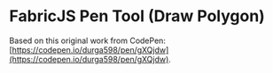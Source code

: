 # FabricJS Pen Tool (Draw Polygon)

Based on this original work from CodePen: [https://codepen.io/durga598/pen/gXQjdw](https://codepen.io/durga598/pen/gXQjdw).
